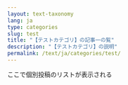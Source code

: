 ```yaml
---
layout: text-taxonomy
lang: ja
type: categories
slug: test
title: "【テストカテゴリ】の記事一の覧"
description: "【テストカテゴリ】の説明"
permalink: /text/ja/categories/test/
---
```


ここで個別投稿のリストが表示される
